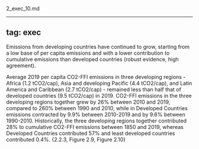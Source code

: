 2_exec_10.md

---
tag: exec
---

Emissions from developing countries have continued to grow, starting from a low base of per capita emissions and with a lower contribution to cumulative emissions than developed countries 
(robust evidence, high agreement).

Average 2019 per capita CO2-FFI emissions in three developing regions - Africa (1.2 tCO2/cap), Asia and developing Pacific (4.4 tCO2/cap), and Latin America and Caribbean (2.7 tCO2/cap) - remained less than half that of developed countries (9.5 tCO2/cap) in 2019. CO2-FFI emissions in the three developing regions together grew by 26% between 2010 and 2019, compared to 260% between 1990 and 2010, while in Developed Countries emissions contracted by 9.9% between 2010-2019 and by 9.6% between 1990-2010. Historically, the three developing regions together contributed 28% to cumulative CO2-FFI emissions between 1850 and 2019, whereas Developed Countries contributed 57% and least developed countries contributed 0.4%. {2.2.3, Figure 2.9, Figure 2.10}